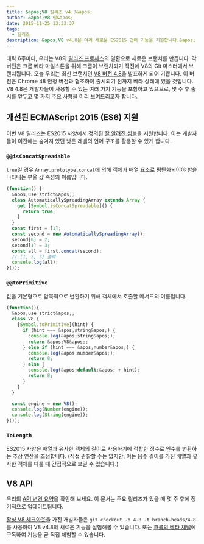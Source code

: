 ```yaml
---
title: &apos;V8 릴리즈 v4.8&apos;
author: &apos;V8 팀&apos;
date: 2015-11-25 13:33:37
tags:
  - 릴리즈
description: &apos;V8 v4.8은 여러 새로운 ES2015 언어 기능을 지원합니다.&apos;
---
```

대략 6주마다, 우리는 V8의 [릴리즈 프로세스](/docs/release-process)의 일환으로 새로운 브랜치를 만듭니다. 각 버전은 크롬 베타 마일스톤을 위해 크롬이 브랜치되기 직전에 V8의 Git 마스터에서 브랜치됩니다. 오늘 우리는 최신 브랜치인 [V8 버전 4.8](https://chromium.googlesource.com/v8/v8.git/+log/branch-heads/4.8)을 발표하게 되어 기쁩니다. 이 버전은 Chrome 48 안정 버전과 협조하여 출시되기 전까지 베타 상태에 있을 것입니다. V8 4.8은 개발자들이 사용할 수 있는 여러 가지 기능을 포함하고 있으므로, 몇 주 후 출시를 앞두고 몇 가지 주요 사항을 미리 보여드리고자 합니다.

<!--truncate-->
## 개선된 ECMAScript 2015 (ES6) 지원

이번 V8 릴리즈는 ES2015 사양에서 정의된 [잘 알려진 심볼](https://developer.mozilla.org/en-US/docs/Web/JavaScript/Reference/Global_Objects/Symbol#Well-known_symbols)을 지원합니다. 이는 개발자들이 이전에는 숨겨져 있던 낮은 레벨의 언어 구조를 활용할 수 있게 합니다.

### `@@isConcatSpreadable`

`true`일 경우 `Array.prototype.concat`에 의해 객체가 배열 요소로 평탄화되어야 함을 나타내는 부울 값 속성의 이름입니다.

```js
(function() {
  &apos;use strict&apos;;
  class AutomaticallySpreadingArray extends Array {
    get [Symbol.isConcatSpreadable]() {
      return true;
    }
  }
  const first = [1];
  const second = new AutomaticallySpreadingArray();
  second[0] = 2;
  second[1] = 3;
  const all = first.concat(second);
  // [1, 2, 3] 출력
  console.log(all);
}());
```

### `@@toPrimitive`

값을 기본형으로 암묵적으로 변환하기 위해 객체에서 호출할 메서드의 이름입니다.

```js
(function(){
  &apos;use strict&apos;;
  class V8 {
    [Symbol.toPrimitive](hint) {
      if (hint === &apos;string&apos;) {
        console.log(&apos;string&apos;);
        return &apos;V8&apos;;
      } else if (hint === &apos;number&apos;) {
        console.log(&apos;number&apos;);
        return 8;
      } else {
        console.log(&apos;default:&apos; + hint);
        return 8;
      }
    }
  }

  const engine = new V8();
  console.log(Number(engine));
  console.log(String(engine));
}());
```

### `ToLength`

ES2015 사양은 배열과 유사한 객체의 길이로 사용하기에 적합한 정수로 인수를 변환하는 추상 연산을 조정합니다. (직접 관찰할 수는 없지만, 이는 음수 길이를 가진 배열과 유사한 객체를 다룰 때 간접적으로 보일 수 있습니다.)

## V8 API

우리의 [API 변경 요약](https://docs.google.com/document/d/1g8JFi8T_oAE_7uAri7Njtig7fKaPDfotU6huOa1alds/edit)을 확인해 보세요. 이 문서는 주요 릴리즈가 있을 때 몇 주 후에 정기적으로 업데이트됩니다.

[활성 V8 체크아웃](https://v8.dev/docs/source-code#using-git)을 가진 개발자들은 `git checkout -b 4.8 -t branch-heads/4.8`를 사용하여 V8 v4.8의 새로운 기능을 실험해볼 수 있습니다. 또는 [크롬의 베타 채널](https://www.google.com/chrome/browser/beta.html)에 구독하여 기능을 곧 직접 체험할 수 있습니다.
